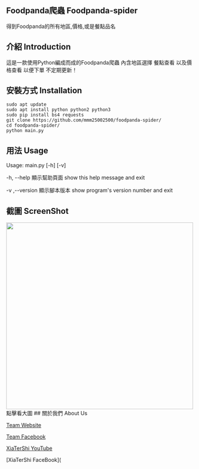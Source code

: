 ## Foodpanda爬蟲 Foodpanda-spider
得到Foodpanda的所有地區,價格,或是餐點品名

## 介紹 Introduction
這是一款使用Python編成而成的Foodpanda爬蟲 內含地區選擇 餐點查看 以及價格查看 以便下單 不定期更新！
## 安裝方式 Installation

```sudo apt update``` <br>
```sudo apt install python python2 python3```<br>
```sudo pip install bs4 requests```<br>
```git clone https://github.com/mmm25002500/foodpanda-spider/```<br>
```cd foodpanda-spider/```<br>
```python main.py```
## 用法 Usage

Usage: main.py [-h] [-v]

-h, --help 顯示幫助頁面 show this help message and exit

-v ,--version 顯示腳本版本 show program's version number and exit

## 截圖 ScreenShot
<img src = "img/Workspace 1_393.png" width ="500px"/>
點擊看大圖
## 關於我們 About Us

[Team Website](www.tershi.ml)

[Team Facebook](https://www.facebook.com/shanling.team/)

[XiaTerShi YouTube](https://www.youtube.com/channel/UCPdpFDFOp3sPbZhRkaQVaQA)

[XiaTerShi FaceBook](
